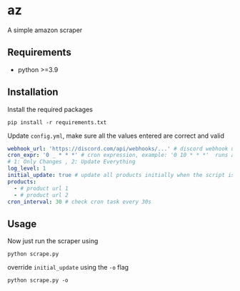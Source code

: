 # az
A simple amazon scraper

## Requirements
* python \>=3.9

## Installation
Install the required packages
```console
pip install -r requirements.txt
```
Update `config.yml`, make sure all the values entered are correct and valid
```yaml
webhook_url: 'https://discord.com/api/webhooks/...' # discord webhook url
cron_expr: '0 _ * * *' # cron expression, example: '0 10 * * *'  runs at 10am every day, learn more at crontab.guru
# 1: Only Changes , 2: Update Everything
log_level: 1
initial_update: true # update all products initially when the script is run
products:
  - # product url 1
  - # product url 2
cron_interval: 30 # check cron task every 30s
```

## Usage
Now just run the scraper using
```console
python scrape.py
```
override `initial_update` using the `-o` flag
```console
python scrape.py -o
```
